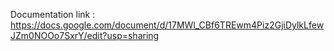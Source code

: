 Documentation link : https://docs.google.com/document/d/17MWl_CBf6TREwm4Piz2GjiDylkLfewJZm0NOOo7SxrY/edit?usp=sharing